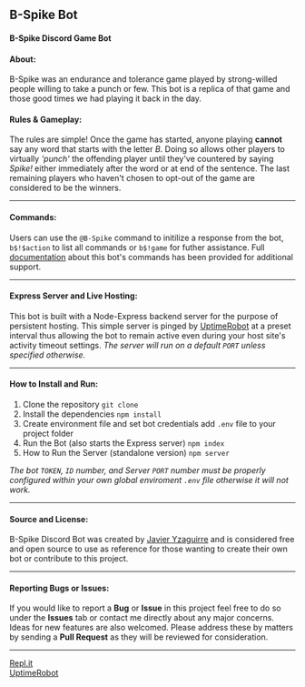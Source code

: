 ## B-Spike Bot
#### B-Spike Discord Game Bot 

#### **About:**
B-Spike was an endurance and tolerance game played by strong-willed people willing to take a punch or few. This bot is a replica of that game and those good times we had playing it back in the day. 

#### **Rules & Gameplay:**
The rules are simple! Once the game has started, anyone playing **cannot** say any word that starts with the letter *B*. Doing so allows other players to virtually *'punch'* the offending player until they've countered by saying *Spike!* either immediately after the word or at end of the sentence. The last remaining players who haven't chosen to opt-out of the game are considered to be the winners.
___
#### **Commands:**
Users can use the `@B-Spike` command to initilize a response from the bot,  `b$!$action` to list all commands or `b$!game` for futher assistance. Full [documentation](#./commands/command.md) about this bot's commands has been provided for additional support.  
___
#### **Express Server and Live Hosting:**
This bot is built with a Node-Express backend server for the purpose of persistent hosting. This simple server is pinged by [UptimeRobot](https://uptimerobot.com) at a preset interval thus allowing the bot to remain active even during your host site's activity timeout settings. 
*The server will run on a default `PORT` unless specified otherwise.*
___
#### **How to Install and Run:**
1. Clone the repository
`git clone` 
2. Install the dependencies
`npm install` 
3. Create environment file and set bot credentials
 add `.env` file to your project folder
4. Run the Bot (also starts the Express server)
`npm index`
5. How to Run the Server (standalone version)
`npm server`

*The bot `TOKEN`, `ID` number, and Server `PORT` number must be properly configured within your own global enviroment `.env` file otherwise it will not work.*
___
#### **Source and License:**
B-Spike Discord Bot was created by [Javier Yzaguirre](https://github.com/inglorious-ratbastard) and is considered free and open source to use as reference for those wanting to create their own bot or contribute to this project. 
___
#### **Reporting Bugs or Issues:**
If you would like to report a **Bug** or **Issue** in this project feel free to do so under the **Issues** tab or contact me directly about any major concerns. Ideas for new features are also welcomed. Please address these by matters by sending a **Pull Request** as they will be reviewed for consideration. 
___
[Repl.it](https://repl.it/)<br>
[UptimeRobot](https://uptimerobot.com/)
